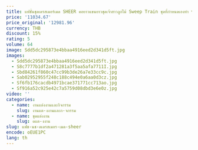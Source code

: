 ```yaml
---
title: แฟชั่นชุดเดรสเมอร์เมด SHEER คอยาวแขนยาวชุดเจ้าสาวลูกไม้ Sweep Train ชุดที่กําหนดเองทํา vestidos
price: '11034.67'
price_original: '12981.96'
currency: THB
discount: 15%
rating: 5
volume: 64
image: Sdd5dc295873e4bbaa4916eed2d341d5ft.jpg
images:
  - Sdd5dc295873e4bbaa4916eed2d341d5ft.jpg
  - S8c7777b1df2a471281a3f5aa5afa7711I.jpg
  - Sbd84261f860c47cc99b3de26a7e33cc9c.jpg
  - Sab02952955f248c188c494e0a6aa0d3cz.jpg
  - Sf6fb176cacdb4971bcae371771cc713ao.jpg
  - Sf916a52c925e42c7a5759d08dbd3e6e0z.jpg
video: ''
categories:
  - name: งานแต่งงานและกิจกรรม
    slug: งานแต-งงานและก-จกรรม
  - name: ชุดแต่งงาน
    slug: ดแต-งงาน
slug: แฟช-นช-ดเดรสเมอร-เมด-sheer
encode: oEUE1PC
lang: th
---
```

  